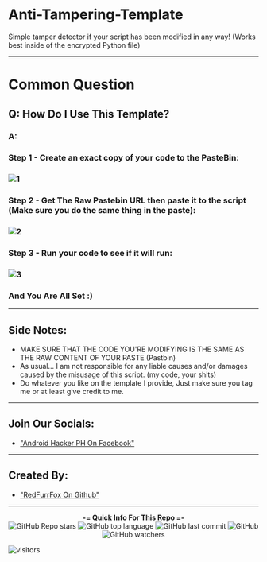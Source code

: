 # Anti-Tampering-Template
Simple tamper detector if your script has been modified in any way! (Works best inside of the encrypted Python file)

---

# Common Question
## Q: How Do I Use This Template?
### A:
### Step 1 - Create an exact copy of your code to the PasteBin:
### ![1](https://user-images.githubusercontent.com/80197308/178091471-b1d0908b-cf3d-4a68-99b4-b99fb0fe611c.gif)
###
### Step 2 - Get The Raw Pastebin URL then paste it to the script (Make sure you do the same thing in the paste):
### ![2](https://user-images.githubusercontent.com/80197308/178091856-295974ec-b9d5-4305-a291-83d9a3843c37.gif)
###
### Step 3 - Run your code to see if it will run:
### ![3](https://user-images.githubusercontent.com/80197308/178091983-8ac17542-c488-4bd8-ba94-31cce62f3a69.gif)
###
### And You Are All Set :)

---

## Side Notes:
 - MAKE SURE THAT THE CODE YOU'RE MODIFYING IS THE SAME AS THE RAW CONTENT OF YOUR PASTE (Pastbin)
 - As usual... I am not responsible for any liable causes and/or damages caused by the misusage of this script. (my code, your shits)
 - Do whatever you like on the template I provide, Just make sure you tag me or at least give credit to me.

---

## Join Our Socials: 

 - ["Android Hacker PH On Facebook"](https://www.facebook.com/groups/1778790372291663)

---
  
## Created By: 
  
 - ["RedFurrFox On Github"](https://github.com/RedFurrFox)

---

<p align="center"> 
    <b>-= Quick Info For This Repo =-</b><br>
    <img alt="GitHub Repo stars" src="https://img.shields.io/github/stars/RedFurrFox/Anti-Tampering-Template?style=social">
    <img alt="GitHub top language" src="https://img.shields.io/github/languages/top/RedFurrFox/Anti-Tampering-Template">
    <img alt="GitHub last commit" src="https://img.shields.io/github/last-commit/RedFurrFox/Anti-Tampering-Template">
    <img alt="GitHub" src="https://img.shields.io/github/license/RedFurrFox/Anti-Tampering-Template">
    <img alt="GitHub watchers" src="https://img.shields.io/github/watchers/RedFurrFox/Anti-Tampering-Template?style=social">
</p>

![visitors](https://visitor-badge.laobi.icu/badge?page_id=[RedFurrFox].Anti-Tampering-Template)
